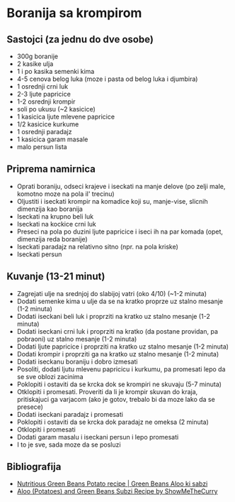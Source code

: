# Boranija sa krompirom

## Sastojci (za jednu do dve osobe)

 * 300g boranije
 * 2 kasike ulja
 * 1 i po kasika semenki kima
 * 4-5 cenova belog luka (moze i pasta od belog luka i djumbira)
 * 1 osrednji crni luk
 * 2-3 ljute papricice
 * 1-2 osrednji krompir
 * soli po ukusu (~2 kasicice)
 * 1 kasicica ljute mlevene papricice
 * 1/2 kasicice kurkume
 * 1 osrednji paradajz
 * 1 kasicica garam masale
 * malo persun lista

## Priprema namirnica

 * Oprati boraniju, odseci krajeve i iseckati na manje delove (po zelji male, komotno moze na pola il' trecinu)
 * Oljustiti i iseckati krompir na komadice koji su, manje-vise, slicnih dimenzija kao boranija
 * Iseckati na krupno beli luk
 * Iseckati na kockice crni luk
 * Preseci na pola po duzini ljute papricice i iseci ih na par komada (opet, dimenzija reda boranije)
 * Iseckati paradajz na relativno sitno (npr. na pola kriske)
 * Iseckati persun

## Kuvanje (13-21 minut)

 * Zagrejati ulje na srednjoj do slabijoj vatri (oko 4/10) (~1-2 minuta)
 * Dodati semenke kima u ulje da se na kratko proprze uz stalno mesanje (1-2 minuta)
 * Dodati iseckani beli luk i proprziti na kratko uz stalno mesanje (1-2 minuta)
 * Dodati iseckani crni luk i proprziti na kratko (da postane providan, pa pobraoni) uz stalno mesanje (1-2 minuta)
 * Dodati ljute papricice i proprziti na kratko uz stalno mesanje (1-2 minuta)
 * Dodati krompir i proprziti ga na kratko uz stalno mesanje (1-2 minuta)
 * Dodati iseckanu boraniju i dobro izmesati
 * Posoliti, dodati ljutu mlevenu papricicu i kurkumu, pa promesati lepo da se sve oblozi zacinima
 * Poklopiti i ostaviti da se krcka dok se krompiri ne skuvaju (5-7 minuta)
 * Otklopiti i promesati. Proveriti da li je krompir skuvan do kraja, pritiskajuci ga varjacom (ako je gotov, trebalo bi da moze lako da se presece)
 * Dodati iseckani paradajz i promesati
 * Poklopiti i ostaviti da se krcka dok paradajz ne omeksa (2 minuta)
 * Otklopiti i promesati
 * Dodati garam masalu i iseckani persun i lepo promesati
 * I to je sve, sada moze da se posluzi

## Bibliografija

 * [Nutritious Green Beans Potato recipe | Green Beans Aloo ki sabzi](https://youtu.be/zg7oV9hnq58)
 * [Aloo (Potatoes) and Green Beans Subzi Recipe by ShowMeTheCurry](https://youtu.be/PMMrUCdiBiM)

